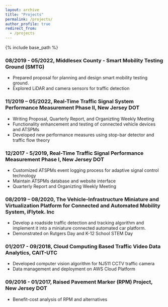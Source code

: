 ```yaml
---
layout: archive
title: "Projects"
permalink: /projects/
author_profile: true
redirect_from:
  - /projects
---
```

{% include base_path %}

### 08/2019 - 05/2022, Middlesex County - Smart Mobility Testing Ground (SMTG)
  * Prepared proposal for planning and design smart mobility testing ground.
  * Explored LiDAR and camera sensors for traffic detection

### 11/2019 – 05/2022, Real-Time Traffic Signal System Performance Measurement Phase II, New Jersey DOT
  * Writing Proposal, Quarterly Report, and Organizting Weekly Meeting
  * Functionality enhancement and testing of connected vehicle devices and ATSPMs
  * Developed new performance measures using stop-bar detector and traffic flow theory

### 12/2017 - 5/2019, Real-Time Traffic Signal Performance Measurement Phase Ⅰ, New Jersey DOT
  * Customized ATSPMs event logging process for adaptive signal control technology
  * Maintain ATSPMs database and website interface
  * Quarterly Report and Organizting Weekly Meeting

### 08/2019 – 08/2020, The Vehicle-Infrastructure Miniature and Virtualization Platform for Connected and Automated Mobility System, iFlytek. Inc
  * Develop a roadside traffic detection and tracking algorithm and implement it into a miniature connected automated car platform.
  * Demonstrated on Rutgers Day and K-12 School STEM Day

###  01/2017 - 09/2018, Cloud Computing Based Traffic Video Data Analytics, CAIT-UTC
  * Developed computer vision algorithm for NJ511 CCTV traffic camera
  * Data management and deployment on AWS Cloud Platform

###  09/2016 - 01/2017, Raised Pavement Marker (RPM) Project, New Jersey DOT
  * Benefit-cost analysis of RPM and alternatives
